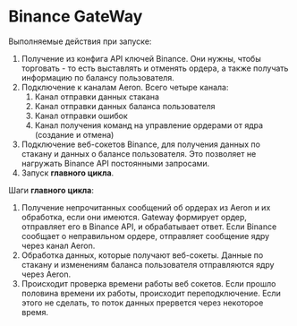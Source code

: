 # Binance GateWay

Выполняемые действия при запуске:
1. Получение из конфига API ключей Binance. Они нужны, чтобы торговать - то есть выставлять и отменять ордера, а также получать информацию по балансу пользователя.
2. Подключение к каналам Aeron. Всего четыре канала: 
   1. Канал отправки данных стакана
   2. Канал отправки данных баланса пользователя
   3. Канал отправки ошибок
   4. Канал получения команд на управление ордерами от ядра (создание и отмена)
3. Подключение веб-сокетов Binance, для получения данных по стакану и данных о балансе пользователя. Это позволяет не нагружать Binance API постоянными запросами.
4. Запуск **главного цикла**.

Шаги **главного цикла**:
1. Получение непрочитанных сообщений об ордерах из Aeron и их обработка, если они имеются. Gateway формирует ордер, отправляет его в Binance API, и обрабатывает ответ. Если Binance сообщает о неправильном ордере, отправляет сообщение ядру через канал Aeron.  
2. Обработка данных, которые получают веб-сокеты. Данные по стакану и изменениям баланса пользователя отправляются ядру через Aeron. 
3. Происходит проверка времени работы веб сокетов. Если прошло половина времени их работы, происходит переподключение. Если этого не сделать, то поток данных прервется через некоторое время.
